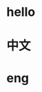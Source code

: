 
# hello






























































# 中文










































# eng
